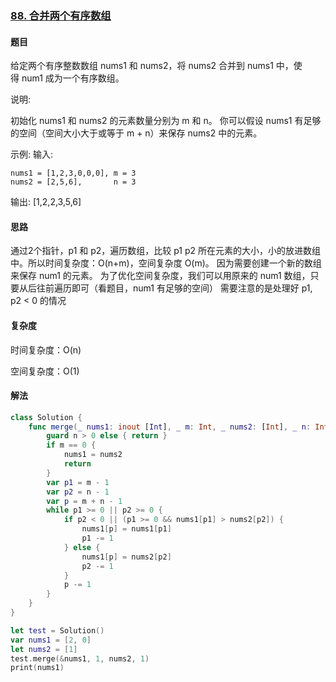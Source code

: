 ### [88. 合并两个有序数组](https://leetcode-cn.com/problems/merge-sorted-array/)

#### 题目

给定两个有序整数数组 nums1 和 nums2，将 nums2 合并到 nums1 中，使得 num1 成为一个有序数组。

说明:

初始化 nums1 和 nums2 的元素数量分别为 m 和 n。
你可以假设 nums1 有足够的空间（空间大小大于或等于 m + n）来保存 nums2 中的元素。

示例: 
输入:

```
nums1 = [1,2,3,0,0,0], m = 3
nums2 = [2,5,6],       n = 3
```

输出: [1,2,2,3,5,6]

#### 思路

通过2个指针，p1 和 p2，遍历数组，比较 p1 p2 所在元素的大小，小的放进数组中。所以时间复杂度：O(n+m)，空间复杂度 O(m)。
因为需要创建一个新的数组来保存 num1 的元素。
为了优化空间复杂度，我们可以用原来的 num1 数组，只要从后往前遍历即可（看题目，num1 有足够的空间）
需要注意的是处理好 p1, p2 < 0 的情况

#### 复杂度

时间复杂度：O(n)

空间复杂度：O(1)

#### 解法

```swift
class Solution {
    func merge(_ nums1: inout [Int], _ m: Int, _ nums2: [Int], _ n: Int) {        
        guard n > 0 else { return }
        if m == 0 {
            nums1 = nums2
            return
        }
        var p1 = m - 1
        var p2 = n - 1
        var p = m + n - 1
        while p1 >= 0 || p2 >= 0 {
            if p2 < 0 || (p1 >= 0 && nums1[p1] > nums2[p2]) {
                nums1[p] = nums1[p1]
                p1 -= 1
            } else {
                nums1[p] = nums2[p2]
                p2 -= 1
            }
            p -= 1
        } 
    }
}

let test = Solution()
var nums1 = [2, 0]
let nums2 = [1]
test.merge(&nums1, 1, nums2, 1)
print(nums1)

```

